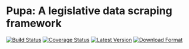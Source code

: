 # Pupa: A legislative data scraping framework

[![Build Status](https://travis-ci.org/opencivicdata/pupa.svg?branch=master)](https://travis-ci.org/opencivicdata/pupa)
[![Coverage Status](https://coveralls.io/repos/opencivicdata/pupa/badge.png?branch=master)](https://coveralls.io/r/opencivicdata/pupa?branch=master)
[![Latest Version](https://pypip.in/version/pupa/badge.svg)](https://pypi.python.org/pypi/pupa/)
[![Download Format](https://pypip.in/format/pupa/badge.svg)](https://pypi.python.org/pypi/pupa/)
